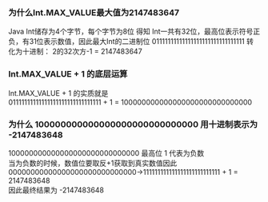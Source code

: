 ###  为什么Int.MAX_VALUE最大值为2147483647
Java Int储存为4个字节，每个字节为8位 得知 Int一共有32位，最高位表示符号正负，有31位表示数值，因此最大Int的二进制位 01111111111111111111111111111111 转化为十进制： 2的32次方-1 =  2147483647
### Int.MAX_VALUE + 1 的底层运算
Int.MAX_VALUE + 1 的实质就是  
01111111111111111111111111111111 + 1 = 100000000000000000000000000000
### 为什么 100000000000000000000000000000 用十进制表示为 -2147483648
100000000000000000000000000000 最高位 1 代表为负数  
当为负数的时候，数值位要取反+1获取到真实数值因此    
00000000000000000000000000000->111111111111111111111111111 + 1 = 2147483648  
因此最终结果为 -2147483648
